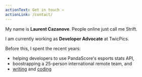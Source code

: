 ```yaml
---
actionText: Get in touch →
actionLink: /contact/
---
```


My name is **Laurent Cazanove**. People online just call me Strift.

I am currently working as **Developer Advocate** at TwicPics.

Before this, I spent the recent years:
- helping developers to use PandaScore's esports stats API,
- boostrapping a 25-person international remote team, and
- [writing](/articles/) and [coding](/projects)
